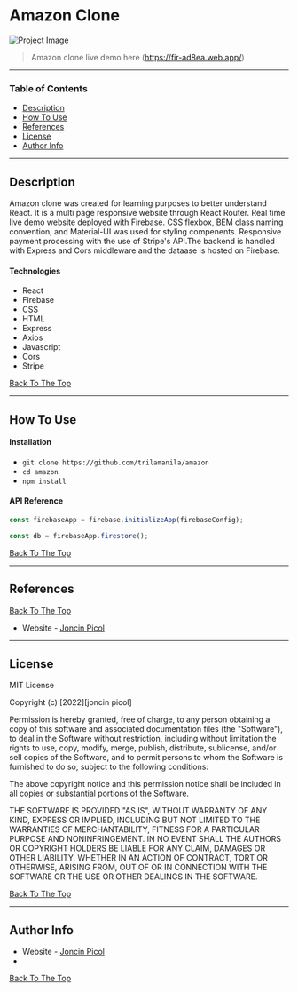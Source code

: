 # Amazon Clone

![Project Image](amazon/public/demo.png)

> Amazon clone live demo here (https://fir-ad8ea.web.app/)

---

### Table of Contents

- [Description](#description)
- [How To Use](#how-to-use)
- [References](#references)
- [License](#license)
- [Author Info](#author-info)

---

## Description

Amazon clone was created for learning purposes to better understand React. It is a multi page responsive website through React Router. Real time live demo website deployed with Firebase. CSS flexbox, BEM class naming convention, and Material-UI was used for styling compenents. Responsive payment processing with the use of Stripe's API.The backend is handled with Express and Cors middleware and the dataase is hosted on Firebase.

#### Technologies

- React
- Firebase
- CSS
- HTML
- Express
- Axios
- Javascript
- Cors
- Stripe

[Back To The Top](#amazon-clone)

---

## How To Use

#### Installation

- `git clone https://github.com/trilamanila/amazon`
- `cd amazon`
- `npm install`

#### API Reference

```Javascript
const firebaseApp = firebase.initializeApp(firebaseConfig);

const db = firebaseApp.firestore();
```

[Back To The Top](#amazon-clone)

---

## References

[Back To The Top](#amazon-clone)

- Website - [Joncin Picol](https://joncinpicol.com)
---

## License

MIT License

Copyright (c) [2022][joncin picol]

Permission is hereby granted, free of charge, to any person obtaining a copy
of this software and associated documentation files (the "Software"), to deal
in the Software without restriction, including without limitation the rights
to use, copy, modify, merge, publish, distribute, sublicense, and/or sell
copies of the Software, and to permit persons to whom the Software is
furnished to do so, subject to the following conditions:

The above copyright notice and this permission notice shall be included in all
copies or substantial portions of the Software.

THE SOFTWARE IS PROVIDED "AS IS", WITHOUT WARRANTY OF ANY KIND, EXPRESS OR
IMPLIED, INCLUDING BUT NOT LIMITED TO THE WARRANTIES OF MERCHANTABILITY,
FITNESS FOR A PARTICULAR PURPOSE AND NONINFRINGEMENT. IN NO EVENT SHALL THE
AUTHORS OR COPYRIGHT HOLDERS BE LIABLE FOR ANY CLAIM, DAMAGES OR OTHER
LIABILITY, WHETHER IN AN ACTION OF CONTRACT, TORT OR OTHERWISE, ARISING FROM,
OUT OF OR IN CONNECTION WITH THE SOFTWARE OR THE USE OR OTHER DEALINGS IN THE
SOFTWARE.

[Back To The Top](#amazon-clone)

---

## Author Info

- Website - [Joncin Picol](https://joncinpicol.com)
- 
[Back To The Top](#amazon-clone)
